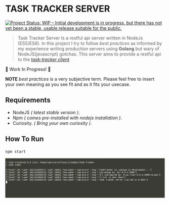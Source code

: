 # TASK TRACKER SERVER

[![Project Status: WIP – Initial development is in progress, but there has not yet been a stable, usable release suitable for the public.](https://www.repostatus.org/badges/latest/wip.svg)](https://www.repostatus.org/#wip)

> Task Tracker Server Is a restful api server written in NodeJs (ES5/ES6). In this project I try to follow _best practices_ as informed by my experience writing production servers using **Golang** but wary of NodeJS(javascript) gotchas. This server aims to provide a restful api to the [*task-tracker client*](https://github.com/basebandit/task-tracker).

:construction: Work In Progress! :construction:

**NOTE** _best practices_ is a very subjective term. Please feel free to insert your own meaning as you see fit and as it fits your usecase.

## Requirements

- NodeJS _( latest stable version )_.
- Npm _( comes pre-installed with nodejs installation )_.
- Curiosity. _( Bring your own curiosity )_.

## How To Run

`npm start`

<p align="center"><img src="https://github.com/basebandit/task-tracker-server/blob/main/server.png" alt="Server console"></p>
